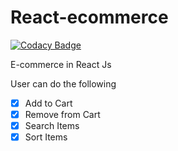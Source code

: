 # React-ecommerce

[![Codacy Badge](https://api.codacy.com/project/badge/Grade/57c15d08ceb94c2883aa085e2ea05ed5)](https://app.codacy.com/manual/kallyasmedia/react-ecommerce?utm_source=github.com&utm_medium=referral&utm_content=kallyas/react-ecommerce&utm_campaign=Badge_Grade_Dashboard)

E-commerce in React Js

User can do the following

- [x] Add to Cart
- [x] Remove from Cart
- [x] Search Items
- [x] Sort Items
